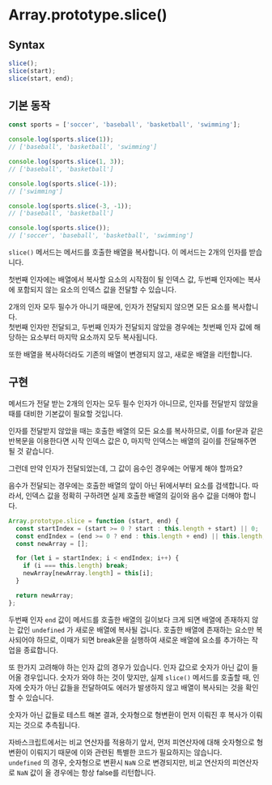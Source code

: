 # Array.prototype.slice()

## Syntax

```javascript
slice();
slice(start);
slice(start, end);
```

## 기본 동작

```javascript
const sports = ['soccer', 'baseball', 'basketball', 'swimming'];

console.log(sports.slice(1));
// ['baseball', 'basketball', 'swimming']

console.log(sports.slice(1, 3));
// ['baseball', 'basketball']

console.log(sports.slice(-1));
// ['swimming']

console.log(sports.slice(-3, -1));
// ['baseball', 'basketball']

console.log(sports.slice());
// ['soccer', 'baseball', 'basketball', 'swimming']
```

`slice()` 메서드는 메서드를 호출한 배열을 복사합니다. 이 메서드는 2개의 인자를 받습니다.

첫번째 인자에는 배열에서 복사할 요소의 시작점이 될 인덱스 값, 두번째 인자에는 복사에 포함되지 않는 요소의 인덱스 값을 전달할 수 있습니다.

2개의 인자 모두 필수가 아니기 때문에, 인자가 전달되지 않으면 모든 요소를 복사합니다.  
첫번째 인자만 전달되고, 두번째 인자가 전달되지 않았을 경우에는 첫번째 인자 값에 해당하는 요소부터 마지막 요소까지 모두 복사됩니다.

또한 배열을 복사하더라도 기존의 배열이 변경되지 않고, 새로운 배열을 리턴합니다.

## 구현

메서드가 전달 받는 2개의 인자는 모두 필수 인자가 아니므로, 인자를 전달받지 않았을 때를 대비한 기본값이 필요할 것입니다.

인자를 전달받지 않았을 때는 호출한 배열의 모든 요소를 복사하므로, 이를 for문과 같은 반복문을 이용한다면 시작 인덱스 값은 0, 마지막 인덱스는 배열의 길이를 전달해주면 될 것 같습니다.

그런데 만약 인자가 전달되었는데, 그 값이 음수인 경우에는 어떻게 해야 할까요?

음수가 전달되는 경우에는 호출한 배열의 앞이 아닌 뒤에서부터 요소를 검색합니다.
따라서, 인덱스 값을 정확히 구하려면 실제 호출한 배열의 길이와 음수 값을 더해야 합니다.

```javascript
Array.prototype.slice = function (start, end) {
  const startIndex = (start >= 0 ? start : this.length + start) || 0;
  const endIndex = (end >= 0 ? end : this.length + end) || this.length;
  const newArray = [];

  for (let i = startIndex; i < endIndex; i++) {
    if (i === this.length) break;
    newArray[newArray.length] = this[i];
  }

  return newArray;
};
```

두번째 인자 `end` 값이 메서드를 호출한 배열의 길이보다 크게 되면 배열에 존재하지 않는 값인 `undefined` 가 새로운 배열에 복사될 겁니다. 호출한 배열에 존재하는 요소만 복사되어야 하므로, 이때가 되면 break문을 실행하여 새로운 배열에 요소를 추가하는 작업을 종료합니다.

또 한가지 고려해야 하는 인자 값의 경우가 있습니다. 인자 값으로 숫자가 아닌 값이 들어올 경우입니다. 숫자가 와야 하는 것이 맞지만, 실제 `slice()` 메서드를 호출할 때, 인자에 숫자가 아닌 값들을 전달하여도 에러가 발생하지 않고 배열이 복사되는 것을 확인할 수 있습니다.

숫자가 아닌 값들로 테스트 해본 결과, 숫자형으로 형변환이 먼저 이뤄진 후 복사가 이뤄지는 것으로 추측됩니다.

자바스크립트에서는 비교 연산자를 적용하기 앞서, 먼저 피연산자에 대해 숫자형으로 형변환이 이뤄지기 때문에 이와 관련된 특별한 코드가 필요하지는 않습니다.  
`undefined` 의 경우, 숫자형으로 변환시 `NaN` 으로 변경되지만, 비교 연산자의 피연산자로 `NaN` 값이 올 경우에는 항상 false를 리턴합니다.
